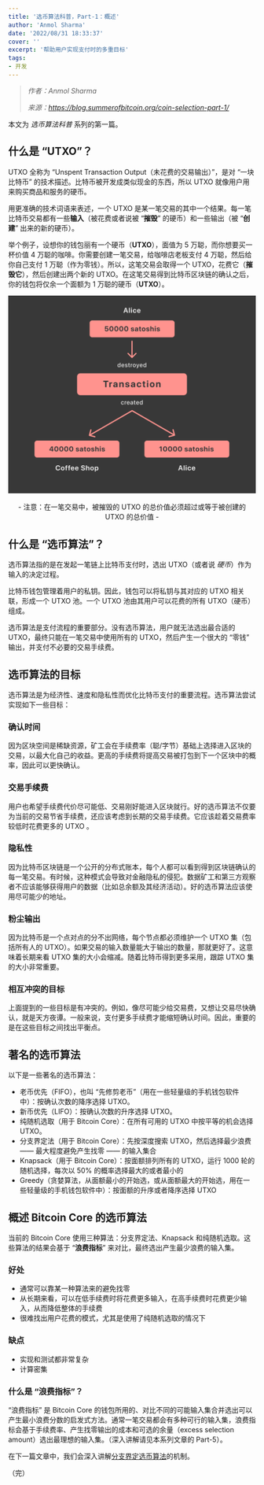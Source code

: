 ```yaml
---
title: '选币算法科普，Part-1：概述'
author: 'Anmol Sharma'
date: '2022/08/31 18:33:37'
cover: ''
excerpt: '帮助用户实现支付时的多重目标'
tags:
- 开发
---
```



> *作者：Anmol Sharma*
> 
> *来源：<https://blog.summerofbitcoin.org/coin-selection-part-1/>*



本文为 *选币算法科普* 系列的第一篇。

## 什么是 “UTXO”？

UTXO 全称为 “Unspent Transaction Output（未花费的交易输出）”，是对 “一块比特币” 的技术描述。比特币被开发成类似现金的东西，所以 UTXO 就像用户用来购买商品和服务的硬币。

用更准确的技术词语来表述，一个 UTXO 是某一笔交易的其中一个结果。每一笔比特币交易都有一些**输入**（被花费或者说被 “**摧毁**” 的硬币）和一些输出（被 “**创建**” 出来的新的硬币）。

举个例子，设想你的钱包丽有一个硬币（**UTXO**），面值为 5 万聪，而你想要买一杯价值 4 万聪的咖啡。你需要创建一笔交易，给咖啡店老板支付 4 万聪，然后给你自己支付 1 万聪（作为零钱）。所以，这笔交易会取得一个 UTXO，花费它（**摧毁它**），然后创建出两个新的 UTXO。在这笔交易得到比特币区块链的确认之后，你的钱包将仅余一个面额为 1 万聪的硬币（**UTXO**）。

![Coin Selection for Dummies: Part 1-Overview](../images/coin-selection-part-1/img.png)

<p style="text-align:center">- 注意：在一笔交易中，被摧毁的 UTXO 的总价值必须超过或等于被创建的 UTXO 的总价值 -</p>


## 什么是 “选币算法”？

选币算法指的是在发起一笔链上比特币支付时，选出 UTXO（或者说 *硬币*）作为输入的决定过程。

比特币钱包管理着用户的私钥。因此，钱包可以将私钥与其对应的 UTXO 相关联，形成一个 UTXO 池。一个 UTXO 池由其用户可以花费的所有 UTXO（硬币）组成。

选币算法是支付流程的重要部分。没有选币算法，用户就无法选出最合适的 UTXO，最终只能在一笔交易中使用所有的 UTXO，然后产生一个很大的 “零钱” 输出，并支付不必要的交易手续费。

## 选币算法的目标

选币算法是为经济性、速度和隐私性而优化比特币支付的重要流程。选币算法尝试实现如下一些目标：

### 确认时间

因为区块空间是稀缺资源，矿工会在手续费率（聪/字节）基础上选择进入区块的交易，以最大化自己的收益。更高的手续费将提高交易被打包到下一个区块中的概率，因此可以更快确认。

### 交易手续费

用户也希望手续费代价尽可能低、交易刚好能进入区块就行。好的选币算法不仅要为当前的交易节省手续费，还应该考虑到长期的交易手续费。它应该趁着交易费率较低时花费更多的 UTXO 。

### 隐私性

因为比特币区块链是一个公开的分布式账本，每个人都可以看到得到区块链确认的每一笔交易。有时候，这种模式会导致对金融隐私的侵犯。数据矿工和第三方观察者不应该能够获得用户的数据（比如总余额及其经济活动）。好的选币算法应该使用尽可能少的地址。

### 粉尘输出

因为比特币是一个点对点的分不出网络，每个节点都必须维护一个 UTXO 集（包括所有人的 UTXO）。如果交易的输入数量能大于输出的数量，那就更好了。这意味着长期来看 UTXO 集的大小会缩减。随着比特币得到更多采用，跟踪 UTXO 集的大小非常重要。

###  相互冲突的目标

上面提到的一些目标是有冲突的。例如，像尽可能少给交易费，又想让交易尽快确认，就是天方夜谭。一般来说，支付更多手续费才能缩短确认时间。因此，重要的是在这些目标之间找出平衡点。

## 著名的选币算法

以下是一些著名的选币算法：

- 老币优先（FIFO），也叫 “先修剪老币”（用在一些轻量级的手机钱包软件中）：按确认次数的降序选择 UTXO。
- 新币优先（LIFO）：按确认次数的升序选择 UTXO。
- 纯随机选取（用于 Bitcoin Core）：在所有可用的 UTXO 中按平等的机会选择 UTXO。
- 分支界定法（用于 Bitcoin Core）：先按深度搜索 UTXO，然后选择最少浪费 —— 最大程度避免产生找零 —— 的输入集合
- Knapsack（用于 Bitcoin Core）：按面额排列所有的 UTXO，运行 1000 轮的随机选择，每次以 50% 的概率选择最大的或者最小的
- Greedy（贪婪算法，从面额最小的开始选，或从面额最大的开始选，用在一些轻量级的手机钱包软件中）：按面额的升序或者降序选择 UTXO

## 概述 Bitcoin Core 的选币算法

当前的 Bitcoin Core 使用三种算法：分支界定法、Knapsack 和纯随机选取。这些算法的结果会基于 “**浪费指标**” 来对比，最终选出产生最少浪费的输入集。

### 好处

- 通常可以靠某一种算法来的避免找零
- 从长期来看，可以在低手续费时将花费更多输入，在高手续费时花费更少输入，从而降低整体的手续费
- 很难找出用户花费的模式，尤其是使用了纯随机选取的情况下

### 缺点

- 实现和测试都非常复杂
- 计算密集

### 什么是 “浪费指标”？

“浪费指标” 是 Bitcoin Core 的钱包所用的、对比不同的可能输入集合并选出可以产生最小浪费分数的启发式方法。通常一笔交易都会有多种可行的输入集，浪费指标会基于手续费率、产生找零输出的成本和可选的余量（excess selection amount）选出最理想的输入集。（深入讲解请见本系列文章的 Part-5）。

在下一篇文章中，我们会深入讲解[分支界定选币算法](https://blog.summerofbitcoin.org/coin-selection-for-dummies-2/)的机制。

（完）